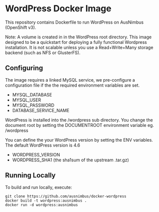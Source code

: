 WordPress Docker Image
==================

This repository contains Dockerfile to run WordPress on AusNimbus (OpenShift v3).

Note: A volume is created in in the WordPress root directory. This image designed
to be a quickstart for deploying a fully functional Wordpress installation.
It is not scalable unless you use a Read+Write+Many storage backend (such as NFS or GlusterFS).

Configuring
-----------

The image requires a linked MySQL service, we pre-configure a configuration file if the
the required environment variables are set.

- MYSQL_DATABASE
- MYSQL_USER
- MYSQL_PASSWORD
- DATABASE_SERVICE_NAME

WordPress is installed into the /wordpress sub directory. You change the document root by
setting the DOCUMENTROOT environment variable eg. /wordpress

You can define the your WordPress version by setting the ENV variables.
The default WordPress version is 4.6

- WORDPRESS_VERSION
- WORDPRESS_SHA1 (the sha1sum of the upstream .tar.gz)

Running Locally
---------------

To build and run locally, execute:

    git clone https://github.com/ausnimbus/docker-wordpress
    docker build -t wordpress:ausnimbus .
    docker run -d wordpress:ausnimbus
